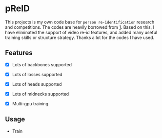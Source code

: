 
# pReID

This projects is my own code base for `person re-identification` research and competitions. The codes are heavily borrowed from [1](https://github.com/KaiyangZhou/deep-person-reid). Based on this, I have eliminated the support of video re-id features, and added many useful training skills or structure strategy. Thanks a lot for the codes I have used.


## Features

- [x] Lots of backbones supported
- [x] Lots of losses supported
- [x] Lots of heads supported
- [x] Lots of midnecks supported
- [x] Multi-gpu training


## Usage

- Train

